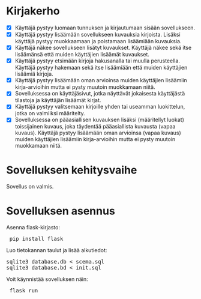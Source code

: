 # Kirjakerho

* [x] Käyttäjä pystyy luomaan tunnuksen ja kirjautumaan sisään sovellukseen.
* [x] Käyttäjä pystyy lisäämään sovellukseen kuvauksia kirjoista. Lisäksi käyttäjä pystyy muokkaamaan ja poistamaan lisäämiään kuvauksia.
* [x] Käyttäjä näkee sovellukseen lisätyt kuvaukset. Käyttäjä näkee sekä itse lisäämänsä että muiden käyttäjien lisäämät kuvaukset.
* [x] Käyttäjä pystyy etsimään kirjoja hakusanalla tai muulla perusteella. Käyttäjä pystyy hakemaan sekä itse lisäämiään että muiden käyttäjien lisäämiä kirjoja.
* [x] Käyttäjä pystyy lisäämään oman arvioinsa muiden käyttäjien lisäämiin kirja-arvioihin mutta ei pysty muutoin muokkamaan niitä.
* [x] Sovelluksessa on käyttäjäsivut, jotka näyttävät jokaisesta käyttäjästä tilastoja ja käyttäjän lisäämät kirjat.
* [x] Käyttäjä pystyy valitsemaan kirjoille yhden tai useamman luokittelun, jotka on valmiiksi määritelty.
* [x] Sovelluksessa on pääasiallisen kuvauksen lisäksi (määritellyt luokat) toissijainen kuvaus, joka täydentää pääasiallista kuvausta (vapaa kuvaus). Käyttäjä pystyy lisäämään oman arvioinsa (vapaa kuvaus) muiden käyttäjien lisäämiin kirja-arvioihin mutta ei pysty muutoin muokkamaan niitä.

# Sovelluksen kehitysvaihe

Sovellus on valmis.

# Sovelluksen asennus

Asenna flask-kirjasto:

<pre> pip install flask </pre>

Luo tietokannan taulut ja lisää alkutiedot:

<pre>sqlite3 database.db < scema.sql
sqlite3 database.bd < init.sql </pre>

Voit käynnistää sovelluksen näin:

<pre> flask run </pre>
